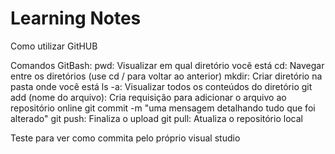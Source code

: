 # Learning Notes

Como utilizar GitHUB

Comandos GitBash:
pwd: Visualizar em qual diretório você está
cd: Navegar entre os diretórios (use cd / para voltar ao anterior)
mkdir: Criar diretório na pasta onde você está
ls -a: Visualizar todos os conteúdos do diretório
git add (nome do arquivo): Cria requisição para adicionar o arquivo ao repositório online
git commit -m "uma mensagem detalhando tudo que foi alterado"
git push: Finaliza o upload
git pull: Atualiza o repositório local

Teste para ver como commita pelo próprio visual studio
